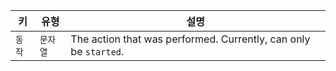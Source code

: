 | 키    | 유형    | 설명                                                               |
| ---- | ----- | ---------------------------------------------------------------- |
| `동작` | `문자열` | The action that was performed. Currently, can only be `started`. |